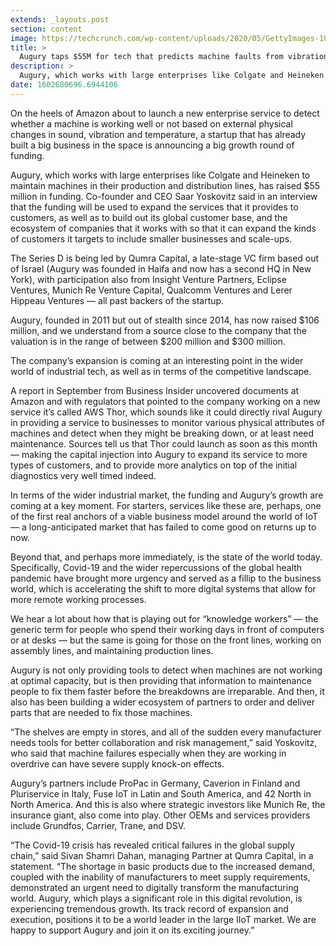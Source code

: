 ```yaml
--- 
extends: _layouts.post 
section: content 
image: https://techcrunch.com/wp-content/uploads/2020/05/GettyImages-1022854924.jpg?w=764 
title: > 
  Augury taps $55M for tech that predicts machine faults from vibration, sound and temperature – TechCrunch 
description: > 
  Augury, which works with large enterprises like Colgate and Heineken to maintain machines in their production and distribution lines, has raised $55 million in funding.The company’s expansion is coming at an interesting point in the wider world of industrial tech, as well as in terms of the competitive landscape.In terms of the wider industrial market, the funding and Augury’s growth are coming at a key moment.Augury, which plays a significant role in this digital revolution, is experiencing tremendous growth.Its track record of expansion and execution, positions it to be a world leader in the large IIoT market. 
date: 1602680696.6944106 
--- 
```

On the heels of Amazon about to launch a new enterprise service to detect whether a machine is working well or not based on external physical changes in sound, vibration and temperature, a startup that has already built a big business in the space is announcing a big growth round of funding.

Augury, which works with large enterprises like Colgate and Heineken to maintain machines in their production and distribution lines, has raised $55 million in funding. Co-founder and CEO Saar Yoskovitz said in an interview that the funding will be used to expand the services that it provides to customers, as well as to build out its global customer base, and the ecosystem of companies that it works with so that it can expand the kinds of customers it targets to include smaller businesses and scale-ups.

The Series D is being led by Qumra Capital, a late-stage VC firm based out of Israel (Augury was founded in Haifa and now has a second HQ in New York), with participation also from Insight Venture Partners, Eclipse Ventures, Munich Re Venture Capital, Qualcomm Ventures and Lerer Hippeau Ventures — all past backers of the startup.

Augury, founded in 2011 but out of stealth since 2014, has now raised $106 million, and we understand from a source close to the company that the valuation is in the range of between $200 million and $300 million.

The company’s expansion is coming at an interesting point in the wider world of industrial tech, as well as in terms of the competitive landscape.

A report in September from Business Insider uncovered documents at Amazon and with regulators that pointed to the company working on a new service it’s called AWS Thor, which sounds like it could directly rival Augury in providing a service to businesses to monitor various physical attributes of machines and detect when they might be breaking down, or at least need maintenance. Sources tell us that Thor could launch as soon as this month — making the capital injection into Augury to expand its service to more types of customers, and to provide more analytics on top of the initial diagnostics very well timed indeed.

In terms of the wider industrial market, the funding and Augury’s growth are coming at a key moment. For starters, services like these are, perhaps, one of the first real anchors of a viable business model around the world of IoT — a long-anticipated market that has failed to come good on returns up to now.

Beyond that, and perhaps more immediately, is the state of the world today. Specifically, Covid-19 and the wider repercussions of the global health pandemic have brought more urgency and served as a fillip to the business world, which is accelerating the shift to more digital systems that allow for more remote working processes.

We hear a lot about how that is playing out for “knowledge workers” — the generic term for people who spend their working days in front of computers or at desks — but the same is going for those on the front lines, working on assembly lines, and maintaining production lines.

Augury is not only providing tools to detect when machines are not working at optimal capacity, but is then providing that information to maintenance people to fix them faster before the breakdowns are irreparable. And then, it also has been building a wider ecosystem of partners to order and deliver parts that are needed to fix those machines.

“The shelves are empty in stores, and all of the sudden every manufacturer needs tools for better collaboration and risk management,” said Yoskovitz, who said that machine failures especially when they are working in overdrive can have severe supply knock-on effects.

Augury’s partners include ProPac in Germany, Caverion in Finland and Pluriservice in Italy, Fuse IoT in Latin and South America, and 42 North in North America. And this is also where strategic investors like Munich Re, the insurance giant, also come into play. Other OEMs and services providers include Grundfos, Carrier, Trane, and DSV.

“The Covid-19 crisis has revealed critical failures in the global supply chain,” said Sivan Shamri Dahan, managing Partner at Qumra Capital, in a statement. “The shortage in basic products due to the increased demand, coupled with the inability of manufacturers to meet supply requirements, demonstrated an urgent need to digitally transform the manufacturing world. Augury, which plays a significant role in this digital revolution, is experiencing tremendous growth. Its track record of expansion and execution, positions it to be a world leader in the large IIoT market. We are happy to support Augury and join it on its exciting journey.”